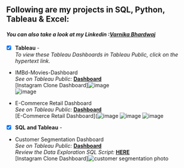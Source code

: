 ## Following are my projects in SQL, Python, Tableau & Excel: <br />
#### *You can also take a look at my Linkedin :[Varnika Bhardwaj](www.linkedin.com/in/varnika-bhardwaj07/)* <br />

- [x] **Tableau** -<br />
  *To view these Tableau Dashboards in Tableau Public, click on the hypertext link.*
- IMBd-Movies-Dashboard<br />
*See on Tableau Public:* **[Dashboard](https://public.tableau.com/views/IMBDmoviesdashboard/Dashboard1?:language=en-US&publish=yes&:sid=&:display_count=n&:origin=viz_share_link)**<br />
[Instagram Clone Dashboard]![image](https://github.com/varnika0709/Portfolio-Projects/assets/130127712/af0e9aa4-070d-45e6-8032-e9b64cb0cf45)<br />
![image](https://github.com/varnika0709/Portfolio-Projects/assets/130127712/f0832a32-224a-4660-b661-61e1056712ba)

- E-Commerce Retail Dashboard<br />
*See on Tableau Public:* **[Dashboard](https://public.tableau.com/views/E-CommerceRetail/Dashboard1?:language=en-US&publish=yes&:sid=&:display_count=n&:origin=viz_share_link)**<br />
  [E-Commerce Retail Dashboard](![image](https://github.com/varnika0709/Portfolio-Projects/assets/130127712/8ba75494-c681-4f3c-94af-ed9ffce3edfc)
  ![image](https://github.com/varnika0709/Portfolio-Projects/assets/130127712/6ad2194e-30c9-4692-b233-5ba91ff81a45)
  ![image](https://github.com/varnika0709/Portfolio-Projects/assets/130127712/ce83ea28-83b7-4c0e-8301-83a5bfc679da)

- [x] **SQL and Tableau** -
- Customer Segmentation Dashboard<br />
 *See on Tableau Public:* **[Dashboard](https://public.tableau.com/app/profile/varnika.bhardwaj6057/viz/CustomersegmentationDashboard_17088477484680/customersegmentationdashboard?publish=yes)**<br />
*Review the Data Exploration SQL Script:* **[HERE](https://github.com/varnika0709/Portfolio-Projects/blob/main/customer_segmentation.sql)**<br />
[Instagram Clone Dashboard]![customer segmentation photo](https://github.com/varnika0709/Portfolio-Projects/assets/130127712/21c2fdba-31d5-46a4-a806-c799aac71cf5)<br />


